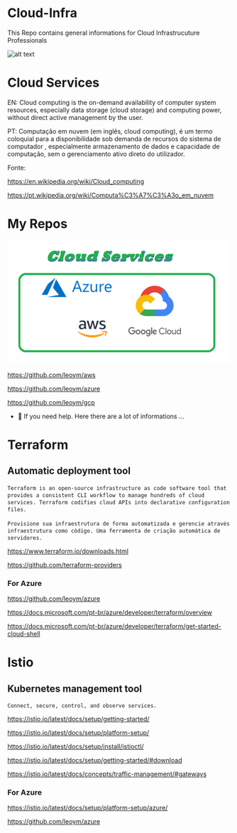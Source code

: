 # Cloud-Infra
This Repo contains general informations for Cloud Infrastrucuture Professionals

![alt text](https://upload.wikimedia.org/wikipedia/commons/thumb/b/b5/Cloud_computing.svg/1024px-Cloud_computing.svg.png "Cloud - Wiki") 

# Cloud Services
  
  EN: Cloud computing is the on-demand availability of computer system resources, especially data storage (cloud storage) and computing power, without direct active management by the user.
  
  PT: Computação em nuvem (em inglês, cloud computing), é um termo coloquial para a disponibilidade sob demanda de recursos do sistema de computador , especialmente armazenamento de dados e capacidade de computação, sem o gerenciamento ativo direto do utilizador.

  Fonte:
  
  https://en.wikipedia.org/wiki/Cloud_computing
  
  https://pt.wikipedia.org/wiki/Computa%C3%A7%C3%A3o_em_nuvem
  
# My Repos

![alt text](https://raw.githubusercontent.com/leoym/Cloud-Infra/main/cloud.png "Cloud - Repos")  

  https://github.com/leoym/aws
  
  https://github.com/leoym/azure
  
  https://github.com/leoym/gcp
  

- 🤔 If you need help. Here there are a lot of informations ...
  
# Terraform
   
  ## Automatic deployment tool
  
    Terraform is an open-source infrastructure as code software tool that provides a consistent CLI workflow to manage hundreds of cloud services. Terraform codifies cloud APIs into declarative configuration files.
    
    Provisione sua infraestrutura de forma automatizada e gerencie através infraestrutura como código. Uma ferramenta de criação automática de servidores.
    
  https://www.terraform.io/downloads.html
    
  https://github.com/terraform-providers
      
  ### For Azure
    
  https://github.com/leoym/azure
    
  https://docs.microsoft.com/pt-br/azure/developer/terraform/overview
    
  https://docs.microsoft.com/pt-br/azure/developer/terraform/get-started-cloud-shell
    
  
# Istio

  ## Kubernetes management tool
  
    Connect, secure, control, and observe services.
    
  https://istio.io/latest/docs/setup/getting-started/
  
  https://istio.io/latest/docs/setup/platform-setup/
  
  https://istio.io/latest/docs/setup/install/istioctl/

  https://istio.io/latest/docs/setup/getting-started/#download
  
  https://istio.io/latest/docs/concepts/traffic-management/#gateways

  ### For Azure
    
  https://istio.io/latest/docs/setup/platform-setup/azure/
    
  https://github.com/leoym/azure
 
